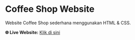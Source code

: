 # Coffee Shop Website

Website Coffee Shop sederhana menggunakan HTML & CSS.

**🌐 Live Website:** [Klik di sini](https://MILAS1818.github.io/Coffee-shop/
)
